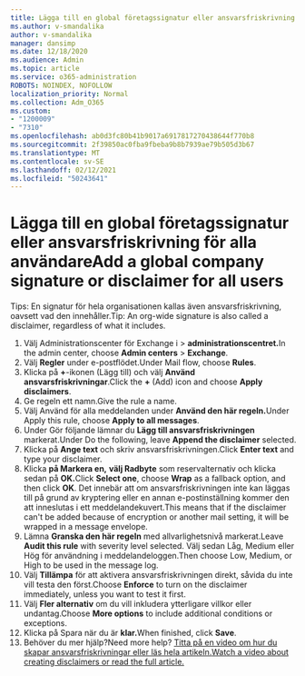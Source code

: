 ```yaml
---
title: Lägga till en global företagssignatur eller ansvarsfriskrivning för alla användare
ms.author: v-smandalika
author: v-smandalika
manager: dansimp
ms.date: 12/18/2020
ms.audience: Admin
ms.topic: article
ms.service: o365-administration
ROBOTS: NOINDEX, NOFOLLOW
localization_priority: Normal
ms.collection: Adm_O365
ms.custom:
- "1200009"
- "7310"
ms.openlocfilehash: ab0d3fc80b41b9017a6917817270438644f770b8
ms.sourcegitcommit: 2f39850ac0fba9fbeba9b8b7939ae79b505d3b67
ms.translationtype: MT
ms.contentlocale: sv-SE
ms.lasthandoff: 02/12/2021
ms.locfileid: "50243641"
---
```

# <a name="add-a-global-company-signature-or-disclaimer-for-all-users"></a><span data-ttu-id="ddf03-102">Lägga till en global företagssignatur eller ansvarsfriskrivning för alla användare</span><span class="sxs-lookup"><span data-stu-id="ddf03-102">Add a global company signature or disclaimer for all users</span></span>

<span data-ttu-id="ddf03-103">Tips: En signatur för hela organisationen kallas även ansvarsfriskrivning, oavsett vad den innehåller.</span><span class="sxs-lookup"><span data-stu-id="ddf03-103">Tip: An org-wide signature is also called a disclaimer, regardless of what it includes.</span></span>

1. <span data-ttu-id="ddf03-104">Välj Administrationscenter för Exchange i  >  **administrationscentret.**</span><span class="sxs-lookup"><span data-stu-id="ddf03-104">In the admin center, choose **Admin centers** > **Exchange**.</span></span>
2. <span data-ttu-id="ddf03-105">Välj **Regler** under e-postflödet.</span><span class="sxs-lookup"><span data-stu-id="ddf03-105">Under Mail flow, choose **Rules**.</span></span>
3. <span data-ttu-id="ddf03-106">Klicka på **+**-ikonen (Lägg till) och välj **Använd ansvarsfriskrivningar**.</span><span class="sxs-lookup"><span data-stu-id="ddf03-106">Click the **+** (Add) icon and choose **Apply disclaimers**.</span></span>
4. <span data-ttu-id="ddf03-107">Ge regeln ett namn.</span><span class="sxs-lookup"><span data-stu-id="ddf03-107">Give the rule a name.</span></span>
5. <span data-ttu-id="ddf03-108">Välj Använd för alla meddelanden under **Använd den här regeln.**</span><span class="sxs-lookup"><span data-stu-id="ddf03-108">Under Apply this rule, choose **Apply to all messages**.</span></span>
6. <span data-ttu-id="ddf03-109">Under Gör följande lämnar du **Lägg till ansvarsfriskrivningen** markerat.</span><span class="sxs-lookup"><span data-stu-id="ddf03-109">Under Do the following, leave **Append the disclaimer** selected.</span></span>
7. <span data-ttu-id="ddf03-110">Klicka på **Ange text** och skriv ansvarsfriskrivningen.</span><span class="sxs-lookup"><span data-stu-id="ddf03-110">Click **Enter text** and type your disclaimer.</span></span>
8. <span data-ttu-id="ddf03-111">Klicka **på Markera en,** **välj Radbyte** som reservalternativ och klicka sedan på **OK.**</span><span class="sxs-lookup"><span data-stu-id="ddf03-111">Click **Select one**, choose **Wrap** as a fallback option, and then click **OK**.</span></span> <span data-ttu-id="ddf03-112">Det innebär att om ansvarsfriskrivningen inte kan läggas till på grund av kryptering eller en annan e-postinställning kommer den att inneslutas i ett meddelandekuvert.</span><span class="sxs-lookup"><span data-stu-id="ddf03-112">This means that if the disclaimer can't be added because of encryption or another mail setting, it will be wrapped in a message envelope.</span></span>
9. <span data-ttu-id="ddf03-113">Lämna **Granska den här regeln** med allvarlighetsnivå markerat.</span><span class="sxs-lookup"><span data-stu-id="ddf03-113">Leave **Audit this rule** with severity level selected.</span></span> <span data-ttu-id="ddf03-114">Välj sedan Låg, Medium eller Hög för användning i meddelandeloggen.</span><span class="sxs-lookup"><span data-stu-id="ddf03-114">Then choose Low, Medium, or High to be used in the message log.</span></span>
10. <span data-ttu-id="ddf03-115">Välj **Tillämpa** för att aktivera ansvarsfriskrivningen direkt, såvida du inte vill testa den först.</span><span class="sxs-lookup"><span data-stu-id="ddf03-115">Choose **Enforce** to turn on the disclaimer immediately, unless you want to test it first.</span></span>
11. <span data-ttu-id="ddf03-116">Välj **Fler alternativ** om du vill inkludera ytterligare villkor eller undantag.</span><span class="sxs-lookup"><span data-stu-id="ddf03-116">Choose **More options** to include additional conditions or exceptions.</span></span>
12. <span data-ttu-id="ddf03-117">Klicka på Spara när du är **klar.**</span><span class="sxs-lookup"><span data-stu-id="ddf03-117">When finished, click **Save**.</span></span>
13. <span data-ttu-id="ddf03-118">Behöver du mer hjälp?</span><span class="sxs-lookup"><span data-stu-id="ddf03-118">Need more help?</span></span> [<span data-ttu-id="ddf03-119">Titta på en video om hur du skapar ansvarsfriskrivningar eller läs hela artikeln.</span><span class="sxs-lookup"><span data-stu-id="ddf03-119">Watch a video about creating disclaimers or read the full article.</span></span>](https://support.office.com/article/2d75860f-c527-4352-a7f6-73eba54c0c72?wt.mc_id=Chat_GlobalSignature)